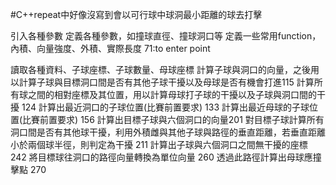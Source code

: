 #C++repeat中好像沒寫到會以可行球中球洞最小距離的球去打擊

引入各種參數
定義各種參數，如撞球直徑、撞球洞口等
定義一些常用function，內積、向量強度、外積、實際長度
71:to enter point

讀取各種資料、子球座標、子球數量、母球座標
計算子球與洞口的向量，之後用以計算子球與目標洞口間是否有其他子球干擾以及母球是否有機會打進115 
計算所有球之間的相對座標及其位置，用以計算母球打子球的干擾以及子球與洞口間的干擾 124
計算出最近洞口的子球位置(比賽前置要求) 133
計算出最近母球的子球位置(比賽前置要求) 156
計算出目標子球與六個洞口的向量201
對目標子球計算所有洞口間是否有其他球干擾，利用外積雌與其他子球與路徑的垂直距離，若垂直距離小於兩個球半徑，則判定為干擾 211
計算出子球與六個洞口之間無干擾的座標 242
將目標球往洞口的路徑向量轉換為單位向量 260
透過此路徑計算出母球應撞擊點 270

